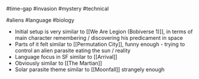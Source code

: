 #time-gap #invasion #mystery #technical 

#aliens #language #biology 

- Initial setup is very similar to [[We Are Legion (Bobiverse 1)]], in terms of main character remembering / discovering his predicament in space
- Parts of it felt similar to [[Permutation City]], funny enough - trying to control an alien parasite eating the sun / reality
- Language focus in SF similar to [[Arrival]]
- Obviously similar to [[The Martian]]
- Solar parasite theme similar to [[Moonfall]] strangely enough